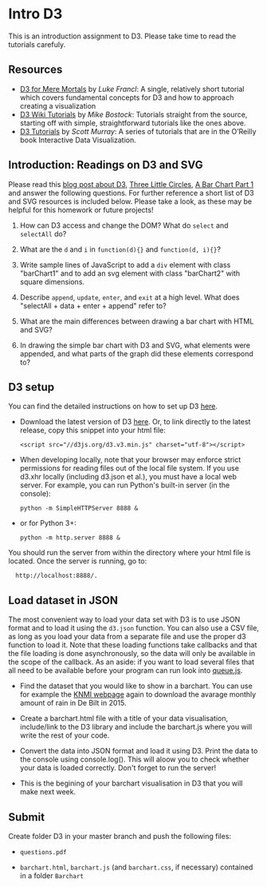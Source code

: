 # Intro D3

This is an introduction assignment to D3. Please take time to read the tutorials carefuly. 


[D3website]: http://d3js.org/

## Resources

* [D3 for Mere Mortals] by *Luke Francl*: A single, relatively short tutorial
  which covers fundamental concepts for D3 and how to approach creating a
  visualization
* [D3 Wiki Tutorials] by *Mike Bostock*: Tutorials straight from the source,
  starting off with simple, straightforward tutorials like the ones above.
* [D3 Tutorials] by *Scott Murray*: A series of tutorials that are in the
  O’Reilly book Interactive Data Visualization.

[D3 for Mere Mortals]: http://www.recursion.org/d3-for-mere-mortals/
[D3 Wiki Tutorials]: https://github.com/mbostock/d3/wiki/Tutorials
[D3 Tutorials]: http://alignedleft.com/tutorials/d3/


## Introduction: Readings on D3 and SVG

Please read this [blog post about D3], [Three Little Circles], [A Bar Chart
Part 1] and answer the following questions. For further reference a short list
of D3 and SVG resources is included below. Please take a look, as these may be
helpful for this homework or future projects!

[blog post about D3]: http://www.jeromecukier.net/blog/2013/03/05/d3-tutorial-at-strata-redux/
[Three Little Circles]: http://mbostock.github.io/d3/tutorial/circle.html
[A Bar Chart Part 1]: http://mbostock.github.io/d3/tutorial/bar-1.html

1. How can D3 access and change the DOM? What do `select` and `selectAll` do?

2. What are the `d` and `i` in `function(d){}` and `function(d, i){}`?

3. Write sample lines of JavaScript to add a `div` element with class
   "barChart1" and to add an svg element with class "barChart2" with square
   dimensions.

4. Describe `append`, `update`, `enter`, and `exit` at a high level. What does
   "selectAll + data + enter + append" refer to?

5. What are the main differences between drawing a bar chart with HTML and SVG?

6. In drawing the simple bar chart with D3 and SVG, what elements were
   appended, and what parts of the graph did these elements correspond to?

## D3 setup
You can find the detailed instructions on how to set up D3 [here][1].

[1]: https://github.com/mbostock/d3/wiki

*  Download the latest version of D3 [here][2]. Or, to link directly to the latest release, copy this snippet into your html file:

      `<script src="//d3js.org/d3.v3.min.js" charset="utf-8"></script>`

* When developing locally, note that your browser may enforce strict permissions for reading files out of the local file system. If you use d3.xhr locally (including d3.json et al.), you must have a local web server. For example, you can run Python's built-in server (in the console):

      python -m SimpleHTTPServer 8888 &

* or for Python 3+:

      python -m http.server 8888 &

You should run the server from within the directory where your html file is located. Once the server is running, go to:

      http://localhost:8888/.


## Load dataset in JSON

The most convenient way to load your data set with D3 is to use JSON format and to
load it using the `d3.json` function. 
You can also use a CSV file, as long as you load your data from a separate file and use the proper d3 function to load it. Note that these loading functions take callbacks and that the
file loading is done asynchronously, so the data will only be available in
the scope of the callback. As an aside: if you want to load several files
that all need to be available before your program can run look into 
[queue.js].

* Find the dataset that you would like to show in a barchart. You can use for example the [KNMI webpage] again to download the avarage monthly amount of rain in De Bilt in 2015.

* Create a barchart.html file with a title of your data visualisation, include/link to the D3 library and include the barchart.js where you will write the rest of your code.

* Convert the data into JSON format and load it using D3. Print the data to the console using console.log(). This will aloow you to check whether your data is loaded correctly. Don't forget to run the server!

* This is the begining of your barchart visualisation in D3 that you will make next week.

[2]: https://github.com/mbostock/d3/releases   
[queue.js]: https://github.com/mbostock/queue
[KNMI webpage]: http://projects.knmi.nl/klimatologie/daggegevens/selectie.cgi

## Submit

Create folder D3 in your master branch and push the following files:

* `questions.pdf`

* `barchart.html`, `barchart.js` (and `barchart.css`, if necessary) contained in a folder `Barchart`




